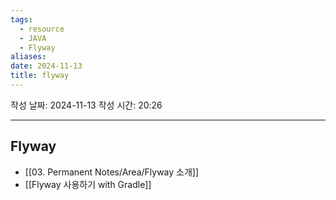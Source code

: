 ```yaml
---
tags:
  - resource
  - JAVA
  - Flyway
aliases: 
date: 2024-11-13
title: flyway
---
```


작성 날짜: 2024-11-13
작성 시간: 20:26

---

## Flyway

- [[03. Permanent Notes/Area/Flyway 소개]]
- [[Flyway 사용하기 with Gradle]]